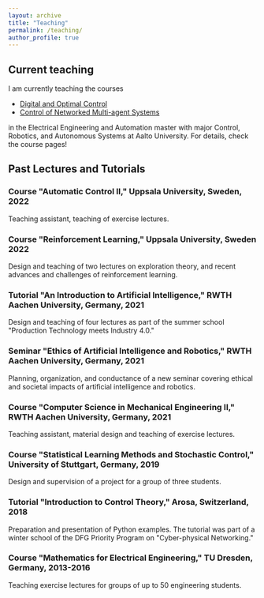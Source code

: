 ```yaml
---
layout: archive
title: "Teaching"
permalink: /teaching/
author_profile: true
---
```


## Current teaching

I am currently teaching the courses
* [Digital and Optimal Control](https://mycourses.aalto.fi/course/view.php?id=39450)
* [Control of Networked Multi-agent Systems](https://mycourses.aalto.fi/course/view.php?id=39432)

in the Electrical Engineering and Automation master with major Control, Robotics, and Autonomous Systems at Aalto University. For details, check the course pages!

## Past Lectures and Tutorials

### Course "Automatic Control II," Uppsala University, Sweden, 2022
Teaching assistant, teaching of exercise lectures.

### Course "Reinforcement Learning," Uppsala University, Sweden 2022
Design and teaching of two lectures on exploration theory, and recent advances and challenges of reinforcement learning.

### Tutorial "An Introduction to Artificial Intelligence," RWTH Aachen University, Germany, 2021
Design and teaching of four lectures as part of the summer school  "Production Technology meets Industry 4.0."

### Seminar "Ethics of Artificial Intelligence and Robotics," RWTH Aachen University, Germany, 2021
Planning, organization, and conductance of a new seminar covering ethical and societal impacts of artificial intelligence and robotics.

### Course "Computer Science in Mechanical Engineering II," RWTH Aachen University, Germany, 2021
Teaching assistant, material design and teaching of exercise lectures.

### Course "Statistical Learning Methods and Stochastic Control," University of Stuttgart, Germany, 2019
Design and supervision of a project for a group of three students.

### Tutorial "Introduction to Control Theory," Arosa, Switzerland, 2018
Preparation and presentation of Python examples. The tutorial was part of a winter school of the DFG Priority Program on "Cyber-physical Networking."

### Course "Mathematics for Electrical Engineering," TU Dresden, Germany, 2013-2016
Teaching exercise lectures for groups of up to 50 engineering students.
